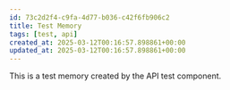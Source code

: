 ```yaml
---
id: 73c2d2f4-c9fa-4d77-b036-c42f6fb906c2
title: Test Memory
tags: [test, api]
created_at: 2025-03-12T00:16:57.898861+00:00
updated_at: 2025-03-12T00:16:57.898861+00:00
---
```


This is a test memory created by the API test component.